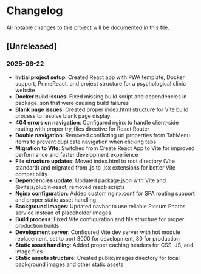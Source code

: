 # Changelog

All notable changes to this project will be documented in this file.

## [Unreleased]

### 2025-06-22
- **Initial project setup**: Created React app with PWA template, Docker support, PrimeReact, and project structure for a psychological clinic website
- **Docker build issues**: Fixed missing build script and dependencies in package.json that were causing build failures
- **Blank page issues**: Created proper index.html structure for Vite build process to resolve blank page display
- **404 errors on navigation**: Configured nginx to handle client-side routing with proper try_files directive for React Router
- **Double navigation**: Removed conflicting url properties from TabMenu items to prevent duplicate navigation when clicking tabs
- **Migration to Vite**: Switched from Create React App to Vite for improved performance and faster development experience
- **File structure updates**: Moved index.html to root directory (Vite standard) and migrated from .js to .jsx extensions for better Vite compatibility
- **Dependencies update**: Updated package.json with Vite and @vitejs/plugin-react, removed react-scripts
- **Nginx configuration**: Added custom nginx.conf for SPA routing support and proper static asset handling
- **Background images**: Updated navbar to use reliable Picsum Photos service instead of placeholder images
- **Build process**: Fixed Vite configuration and file structure for proper production builds
- **Development server**: Configured Vite dev server with hot module replacement, set to port 3000 for development, 80 for production
- **Static asset handling**: Added proper caching headers for CSS, JS, and image files
- **Static assets structure**: Created public/images directory for local background images and other static assets 